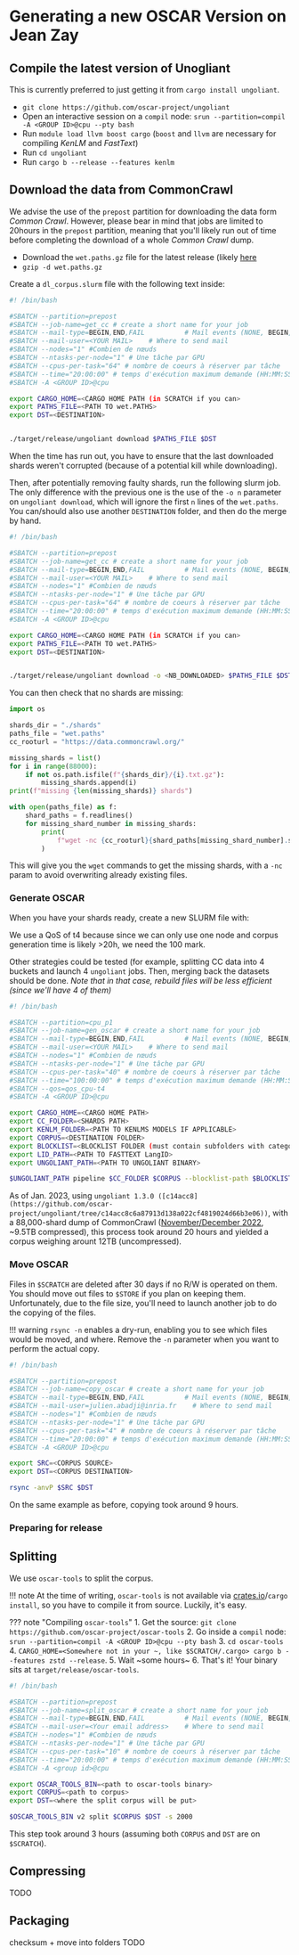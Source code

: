 # Generating a new OSCAR Version on Jean Zay

## Compile the latest version of Unogliant

This is currently preferred to just getting it from `cargo install ungoliant`.

- `git clone https://github.com/oscar-project/ungoliant`
- Open an interactive session on a `compil` node: `srun --partition=compil -A <GROUP ID>@cpu --pty bash`
- Run `module load llvm boost cargo` (`boost` and `llvm` are necessary for compiling _KenLM_ and _FastText_)
- Run `cd ungoliant`
- Run `cargo b --release --features kenlm`

## Download the data from CommonCrawl

We advise the use of the `prepost` partition for downloading the data form _Common Crawl_. However, please bear in mind that jobs are limited to 20hours in the `prepost` partition, meaning that you'll likely run out of time before completing the download of a whole _Common Crawl_ dump.

- Download the `wet.paths.gz` file for the latest release (likely [here](https://commoncrawl.org/connect/blog/)
- `gzip -d wet.paths.gz`

Create a `dl_corpus.slurm` file with the following text inside:

```bash
#! /bin/bash

#SBATCH --partition=prepost
#SBATCH --job-name=get_cc # create a short name for your job
#SBATCH --mail-type=BEGIN,END,FAIL          # Mail events (NONE, BEGIN, END, FAIL, ALL)
#SBATCH --mail-user=<YOUR MAIL>    # Where to send mail
#SBATCH --nodes="1" #Combien de nœuds
#SBATCH --ntasks-per-node="1" # Une tâche par GPU
#SBATCH --cpus-per-task="64" # nombre de coeurs à réserver par tâche
#SBATCH --time="20:00:00" # temps d'exécution maximum demande (HH:MM:SS)
#SBATCH -A <GROUP ID>@cpu

export CARGO_HOME=<CARGO HOME PATH (in SCRATCH if you can>
export PATHS_FILE=<PATH TO wet.PATHS>
export DST=<DESTINATION>


./target/release/ungoliant download $PATHS_FILE $DST
```

When the time has run out, you have to ensure that the last downloaded shards weren't corrupted (because of a potential kill while downloading).

Then, after potentially removing faulty shards, run the following slurm job.
The only difference with the previous one is the use of the `-o n` parameter on `ungoliant download`, which will ignore the first `n` lines of the `wet.paths`.
You can/should also use another `DESTINATION` folder, and then do the merge by hand.

```bash
#! /bin/bash

#SBATCH --partition=prepost
#SBATCH --job-name=get_cc # create a short name for your job
#SBATCH --mail-type=BEGIN,END,FAIL          # Mail events (NONE, BEGIN, END, FAIL, ALL)
#SBATCH --mail-user=<YOUR MAIL>    # Where to send mail
#SBATCH --nodes="1" #Combien de nœuds
#SBATCH --ntasks-per-node="1" # Une tâche par GPU
#SBATCH --cpus-per-task="64" # nombre de coeurs à réserver par tâche
#SBATCH --time="20:00:00" # temps d'exécution maximum demande (HH:MM:SS)
#SBATCH -A <GROUP ID>@cpu

export CARGO_HOME=<CARGO HOME PATH (in SCRATCH if you can>
export PATHS_FILE=<PATH TO wet.PATHS>
export DST=<DESTINATION>


./target/release/ungoliant download -o <NB_DOWNLOADED> $PATHS_FILE $DST
```

You can then check that no shards are missing:

```py
import os

shards_dir = "./shards"
paths_file = "wet.paths"
cc_rooturl = "https://data.commoncrawl.org/"

missing_shards = list()
for i in range(88000):
    if not os.path.isfile(f"{shards_dir}/{i}.txt.gz"):
        missing_shards.append(i)
print(f"missing {len(missing_shards)} shards")

with open(paths_file) as f:
    shard_paths = f.readlines()
    for missing_shard_number in missing_shards:
        print(
            f"wget -nc {cc_rooturl}{shard_paths[missing_shard_number].strip()} -O {missing_shard_number}.txt.gz"
        )
```

This will give you the `wget` commands to get the missing shards, with a `-nc` param to avoid overwriting already existing files.

### Generate OSCAR

When you have your shards ready, create a new SLURM file with:

We use a QoS of t4 because since we can only use one node and corpus generation time is likely >20h, we need the 100 mark.

Other strategies could be tested (for example, splitting CC data into 4 buckets and launch 4 `ungoliant` jobs.
Then, merging back the datasets should be done.
*Note that in that case, rebuild files will be less efficient (since we'll have 4 of them)*

```bash
#! /bin/bash

#SBATCH --partition=cpu_p1
#SBATCH --job-name=gen_oscar # create a short name for your job
#SBATCH --mail-type=BEGIN,END,FAIL          # Mail events (NONE, BEGIN, END, FAIL, ALL)
#SBATCH --mail-user=<YOUR MAIL>    # Where to send mail
#SBATCH --nodes="1" #Combien de nœuds
#SBATCH --ntasks-per-node="1" # Une tâche par GPU
#SBATCH --cpus-per-task="40" # nombre de coeurs à réserver par tâche
#SBATCH --time="100:00:00" # temps d'exécution maximum demande (HH:MM:SS)
#SBATCH --qos=qos_cpu-t4
#SBATCH -A <GROUP ID>@cpu

export CARGO_HOME=<CARGO HOME PATH>
export CC_FOLDER=<SHARDS PATH>
export KENLM_FOLDER=<PATH TO KENLMS MODELS IF APPLICABLE>
export CORPUS=<DESTINATION FOLDER>
export BLOCKLIST=<BLOCKLIST FOLDER (must contain subfolders with category names..)>
export LID_PATH=<PATH TO FASTTEXT LangID>
export UNGOLIANT_PATH=<PATH TO UNGOLIANT BINARY>

$UNGOLIANT_PATH pipeline $CC_FOLDER $CORPUS --blocklist-path $BLOCKLIST --kenlms-path $KENLM_FOLDER --lid-path $LID_PATH
```

As of Jan. 2023, using `ungoliant 1.3.0 ([c14acc8](https://github.com/oscar-project/ungoliant/tree/c14acc8c6a87913d138a022cf4819024d66b3e06))`, with a 88,000-shard dump of CommonCrawl ([November/December 2022](https://commoncrawl.org/2022/12/nov-dec-2022-crawl-archive-now-available/), ~9.5TB compressed), this process took around 20 hours and yielded a corpus weighing arount 12TB (uncompressed).

### Move OSCAR

Files in `$SCRATCH` are deleted after 30 days if no R/W is operated on them. You should move out files to `$STORE` if you plan on keeping them. 
Unfortunately, due to the file size, you'll need to launch another job to do the copying of the files.

!!! warning
    `rsync -n` enables a dry-run, enabling you to see which files would be moved, and where. Remove the `-n` parameter when you want to perform the actual copy.
```bash
#! /bin/bash

#SBATCH --partition=prepost
#SBATCH --job-name=copy_oscar # create a short name for your job
#SBATCH --mail-type=BEGIN,END,FAIL          # Mail events (NONE, BEGIN, END, FAIL, ALL)
#SBATCH --mail-user=julien.abadji@inria.fr    # Where to send mail
#SBATCH --nodes="1" #Combien de nœuds
#SBATCH --ntasks-per-node="1" # Une tâche par GPU
#SBATCH --cpus-per-task="4" # nombre de coeurs à réserver par tâche
#SBATCH --time="20:00:00" # temps d'exécution maximum demande (HH:MM:SS)
#SBATCH -A <GROUP ID>@cpu

export SRC=<CORPUS SOURCE>
export DST=<CORPUS DESTINATION>

rsync -anvP $SRC $DST
```

On the same example as before, copying took around 9 hours.

### Preparing for release

## Splitting
We use `oscar-tools` to split the corpus.

!!! note
    At the time of writing, `oscar-tools` is not available via [crates.io](crates.io)/`cargo install`, so you have to compile it from source. Luckily, it's easy.
    
??? note "Compiling `oscar-tools`"
    1. Get the source: `git clone https://github.com/oscar-project/oscar-tools`
    2. Go inside a `compil` node: ` srun --partition=compil -A <GROUP ID>@cpu --pty bash`
    3. `cd oscar-tools`
    4. `CARGO_HOME=<Somewhere not in your ~, like $SCRATCH/.cargo> cargo b --features zstd --release`.
    5. Wait ~some hours~ 
    6. That's it! Your binary sits at `target/release/oscar-tools`.

```bash
#! /bin/bash

#SBATCH --partition=prepost
#SBATCH --job-name=split_oscar # create a short name for your job
#SBATCH --mail-type=BEGIN,END,FAIL          # Mail events (NONE, BEGIN, END, FAIL, ALL)
#SBATCH --mail-user=<Your email address>    # Where to send mail
#SBATCH --nodes="1" #Combien de nœuds
#SBATCH --ntasks-per-node="1" # Une tâche par GPU
#SBATCH --cpus-per-task="10" # nombre de coeurs à réserver par tâche
#SBATCH --time="20:00:00" # temps d'exécution maximum demande (HH:MM:SS)
#SBATCH -A <group id>@cpu

export OSCAR_TOOLS_BIN=<path to oscar-tools binary>
export CORPUS=<path to corpus>
export DST=<where the split corpus will be put>

$OSCAR_TOOLS_BIN v2 split $CORPUS $DST -s 2000
```

This step took around 3 hours (assuming both `CORPUS` and `DST` are on `$SCRATCH`).

## Compressing

TODO
## Packaging

checksum + move into folders
TODO
